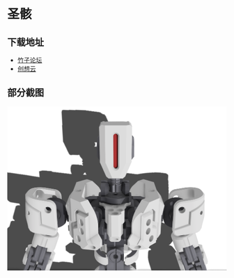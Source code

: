 # 圣骸

## 下载地址

- [竹子论坛](https://makerworld.com/zh/models/29604#profileId-26030)
- [创想云](https://www.crealitycloud.cn/model-detail/6516a742bb6c281fcceaea1a?source=4&isFree=false)

## 部分截图

![主体](https://github.com/SacruOsse/Customization/blob/main/doc/%E6%8B%8D%E6%91%84%E6%A0%B7%E5%BC%A0/main.png)
